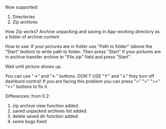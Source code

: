 Now supported:
1) Directories
2) Zip archives

How Zip works?
Archive unpacking and saving in App-working directory as a folder of archive content

How to use:
If your pictures are in folder use "Path to folder" (above the "Start" button) to write path to folder. Then press "Start"
If your pictures are in archive transfer archive to "File.zip" field and press "Start".

Wait until picture shows up.

You can use "→" and "←" buttons. 
DON'T USE "↑" and "↓" they turn off dashbord control!
If you are facing this problem you can press ">" "<" ">>" "<<" buttons to fix it.

Differences: from 0.2:
1) zip archive view function added.
2) saved unpacked archives list added.
3) delete saved dir function added.
4) some bugs fixed

